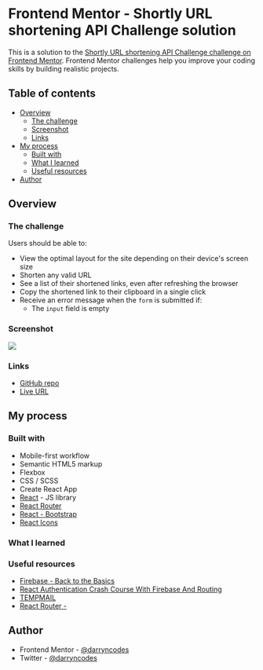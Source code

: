 # Frontend Mentor - Shortly URL shortening API Challenge solution

This is a solution to the [Shortly URL shortening API Challenge challenge on Frontend Mentor](https://www.frontendmentor.io/challenges/url-shortening-api-landing-page-2ce3ob-G). Frontend Mentor challenges help you improve your coding skills by building realistic projects.

## Table of contents

-   [Overview](#overview)
    -   [The challenge](#the-challenge)
    -   [Screenshot](#screenshot)
    -   [Links](#links)
-   [My process](#my-process)
    -   [Built with](#built-with)
    -   [What I learned](#what-i-learned)
    -   [Useful resources](#useful-resources)
-   [Author](#author)

## Overview

### The challenge

Users should be able to:

-   View the optimal layout for the site depending on their device's screen size
-   Shorten any valid URL
-   See a list of their shortened links, even after refreshing the browser
-   Copy the shortened link to their clipboard in a single click
-   Receive an error message when the `form` is submitted if:
    -   The `input` field is empty

### Screenshot

![](./screenshot.jpg)

### Links

-   [GitHub repo]()
-   [Live URL]()

## My process

### Built with

-   Mobile-first workflow
-   Semantic HTML5 markup
-   Flexbox
-   CSS / SCSS
-   Create React App
-   [React](https://reactjs.org/) - JS library
-   [React Router](https://v5.reactrouter.com/web/guides/quick-start)
-   [React - Bootstrap](https://react-bootstrap.netlify.app/)
-   [React Icons](https://react-icons.github.io/react-icons/)

### What I learned

### Useful resources

-   [Firebase - Back to the Basics](https://www.youtube.com/watch?v=q5J5ho7YUhA)
-   [React Authentication Crash Course With Firebase And Routing](https://www.youtube.com/watch?v=PKwu15ldZ7k)
-   [TEMPMAIL](https://temp-mail.org/en/)
-   [React Router - <Navigate>](https://reactrouter.com/en/main/components/navigate)

## Author

-   Frontend Mentor - [@darryncodes](https://www.frontendmentor.io/profile/darryncodes)
-   Twitter - [@darryncodes](https://twitter.com/darryncodes)
